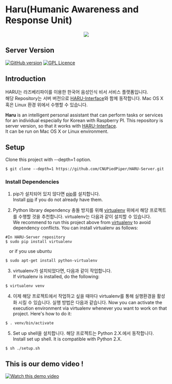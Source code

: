 
Haru(Humanic Awareness and Response Unit) 
===============================================================================

<p align="center">
  <img src="http://i.imgur.com/0TUUXZO.png">
</p>

## Server Version
[![GitHub version](https://badge.fury.io/gh/boennemann%2Fbadges.svg)](http://badge.fury.io/gh/boennemann%2Fbadges)
[![GPL Licence](https://badges.frapsoft.com/os/gpl/gpl.svg?v=103)](https://opensource.org/licenses/GPL-3.0/)

## Introduction
HARU는 라즈베리파이를 이용한 한국어 음성인식 비서 서비스 플랫폼입니다.</br>
해당 Repository는 서버 버전으로 [HARU-Interface](https://github.com/CNUPiedPiper/HARU-Interface)와 함께 동작합니다. Mac OS X 혹은 Linux 환경 위에서 수행할 수 있습니다.

**Haru** is an intelligent personal assistant that can perform tasks or services for an individual especially for Korean with Raspberry PI. This repository is server version, so that it works with [HARU-Interface](https://github.com/CNUPiedPiper/HARU-Interface).</br>
It can be run on Mac OS X or Linux environment.


## Setup
Clone this project with --depth=1 option.
```
$ git clone --depth=1 https://github.com/CNUPiedPiper/HARU-Server.git
```

### Install Dependencies

1. pip가 설치되어 있지 않다면 [pip](https://pip.pypa.io/)를 설치합니다.</br>
Install [pip](https://pip.pypa.io/) if you do not already have them.

2. Python library dependency 충돌 방지를 위해 [virtualenv](https://virtualenv.pypa.io/) 위에서 해당 프로젝트를 수행할 것을 추천합니다. virtualenv는 다음과 같이 설치할 수 있습니다.</br>
We recommend to run this project above from [virtualenv](https://virtualenv.pypa.io/) to avoid dependency conflicts. You can install virtualenv as follows:

```
#In HARU-Server repository
$ sudo pip install virtualenv
```
&nbsp;&nbsp;&nbsp;or if you use ubuntu
```
$ sudo apt-get install python-virtualenv
```

3. virtualenv가 설치되었다면, 다음과 같이 작업합니다.</br>
If virtualenv is installed, do the following:

```
$ virtualenv venv
```

4. 이제 해당 프로젝트에서 작업하고 싶을 때마다 virtualenv를 통해 실행환경을 활성화 시킬 수 있습니다. 실행 방법은 다음과 같습니다.
Now you can activate the execution environment via virtualenv whenever you want to work on that project. Here's how to do it:

```
$ . venv/bin/activate
```

5. Set up shell을 설치합니다. 해당 프로젝트는 Python 2.X.에서 동작합니다.</br>
Install set up shell. It is compatible with Python 2.X.
    
```
$ sh ./setup.sh
```

## This is our demo video !
[![Watch this demo video](https://img.youtube.com/vi/CyqrgM0Fyvk/0.jpg)](https://www.youtube.com/watch?v=CyqrgM0Fyvk)

